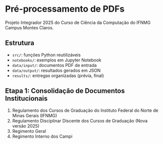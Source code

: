 # Pré-processamento de PDFs

Projeto Integrador 2025 do Curso de Ciência da Computação do IFNMG Campus Montes Claros.

## Estrutura
- `src/`: funções Python reutilizáveis
- `notebooks/`: exemplos em Jupyter Notebook
- `data/input/`: documentos PDF de entrada
- `data/output/`: resultados gerados em JSON
- `results/`: entregas organizadas (prévia, final)

## Etapa 1: Consolidação de Documentos Institucionais
1. Regulamento dos Cursos de Graduação do Instituto Federal do Norte de Minas Gerais (IFNMG)
2. Regulamento Disciplinar Discente dos Cursos de Graduação (Nova versão 2025)
3. Regimento Geral
4. Regimento Interno dos Campi
